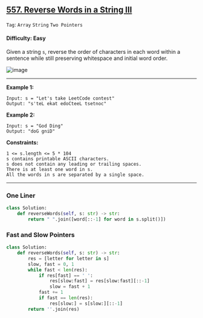 ## [557. Reverse Words in a String III](https://leetcode.com/problems/reverse-words-in-a-string-iii)

```Tag```: ```Array``` ```String``` ```Two Pointers```

#### Difficulty: Easy

Given a string ```s```, reverse the order of characters in each word within a sentence while still preserving whitespace and initial word order.

![image](https://user-images.githubusercontent.com/35042430/210122621-68108bf8-429d-45a1-a5ae-e7e490b5e637.png)

---

__Example 1:__
```
Input: s = "Let's take LeetCode contest"
Output: "s'teL ekat edoCteeL tsetnoc"
```

__Example 2:__
```
Input: s = "God Ding"
Output: "doG gniD"
```

__Constraints:__
```
1 <= s.length <= 5 * 104
s contains printable ASCII characters.
s does not contain any leading or trailing spaces.
There is at least one word in s.
All the words in s are separated by a single space.
```

---

### One Liner

```Python
class Solution:
    def reverseWords(self, s: str) -> str:
        return " ".join([word[::-1] for word in s.split()])
```

### Fast and Slow Pointers

```Python
class Solution:
    def reverseWords(self, s: str) -> str:
        res = [letter for letter in s]
        slow, fast = 0, 1
        while fast < len(res):
            if res[fast] == ' ':
                res[slow:fast] = res[slow:fast][::-1]
                slow = fast + 1
            fast += 1
            if fast == len(res):
                res[slow:] = s[slow:][::-1]
        return ''.join(res)
```

